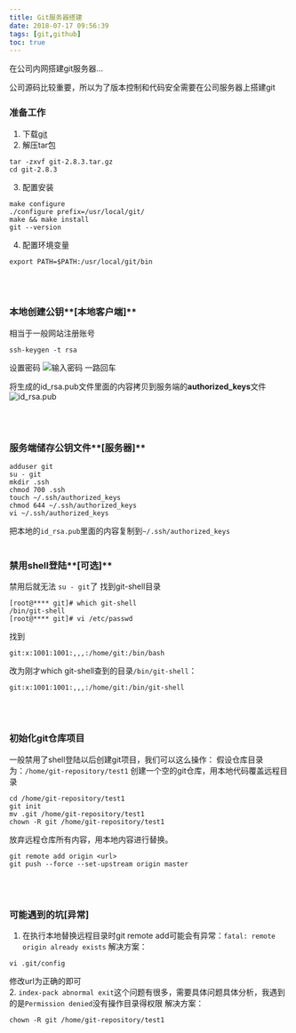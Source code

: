 ```yaml
---
title: Git服务器搭建
date: 2018-07-17 09:56:39
tags: [git,github]
toc: true
---
```

在公司内网搭建git服务器...
<!--more-->
公司源码比较重要，所以为了版本控制和代码安全需要在公司服务器上搭建git

### 准备工作

1. 下载[git](https://github.com/git/git/releases)
2. 解压tar包
```prettyprint
tar -zxvf git-2.8.3.tar.gz
cd git-2.8.3
```
3. 配置安装
```prettyprint
make configure
./configure prefix=/usr/local/git/
make && make install
git --version
```
4. 配置环境变量
```prettyprint
export PATH=$PATH:/usr/local/git/bin
```
<br><br>
### 本地创建公钥**[本地客户端]**
相当于一般网站注册账号
```prettyprint
ssh-keygen -t rsa
```
设置密码
![输入密码](https://user-images.githubusercontent.com/21979120/42792895-076846d6-89aa-11e8-94b0-8724f36195ea.png)
一路回车

将生成的id_rsa.pub文件里面的内容拷贝到服务端的**authorized_keys**文件
![id_rsa.pub](https://user-images.githubusercontent.com/21979120/42792976-6c52dfb6-89aa-11e8-97f0-13dd220ab0d0.png)

<br><br>
### 服务端储存公钥文件**[服务器]**
```prettyprint
adduser git
su - git
mkdir .ssh
chmod 700 .ssh
touch ~/.ssh/authorized_keys
chmod 644 ~/.ssh/authorized_keys
vi ~/.ssh/authorized_keys
```
把本地的``id_rsa.pub``里面的内容复制到``~/.ssh/authorized_keys``
<br><br>
### 禁用shell登陆**[可选]**
禁用后就无法 `su - git`了
找到git-shell目录
```prettyprint
[root@**** git]# which git-shell
/bin/git-shell
[root@**** git]# vi /etc/passwd
```
找到
```prettyprint
git:x:1001:1001:,,,:/home/git:/bin/bash
```
改为刚才which git-shell查到的目录`/bin/git-shell`：
```prettyprint
git:x:1001:1001:,,,:/home/git:/bin/git-shell
```
<br><br>
### 初始化git仓库项目
一般禁用了shell登陆以后创建git项目，我们可以这么操作：
假设仓库目录为：`/home/git-repository/test1`
创建一个空的git仓库，用本地代码覆盖远程目录
```prettyprint
cd /home/git-repository/test1
git init
mv .git /home/git-repository/test1
chown -R git /home/git-repository/test1
```
放弃远程仓库所有内容，用本地内容进行替换。
``` prettyprint
git remote add origin <url>
git push --force --set-upstream origin master
```
<br><br>
### 可能遇到的坑[异常]
1. 在执行本地替换远程目录时git remote add可能会有异常：`fatal: remote origin already exists`
解决方案：
```prettyprint
vi .git/config
```
修改url为正确的即可
<br>
2. `index-pack abnormal exit`这个问题有很多，需要具体问题具体分析，我遇到的是`Permission denied`没有操作目录得权限
解决方案：
```prettyprint
chown -R git /home/git-repository/test1
```
